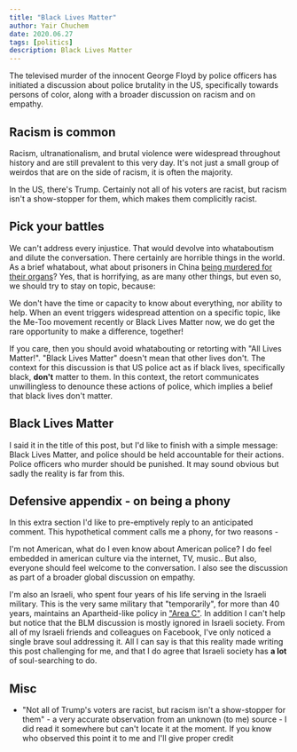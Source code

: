 ```yaml
---
title: "Black Lives Matter"
author: Yair Chuchem
date: 2020.06.27
tags: [politics]
description: Black Lives Matter
---
```


The televised murder of the innocent George Floyd by police officers has initiated a discussion about police brutality in the US, specifically towards persons of color, along with a broader discussion on racism and on empathy.

## Racism is common

Racism, ultranationalism, and brutal violence were widespread throughout history and are still prevalent to this very day. It's not just a small group of weirdos that are on the side of racism, it is often the majority.

In the US, there's Trump. Certainly not all of his voters are racist, but racism isn't a show-stopper for them, which makes them complicitly racist.

## Pick your battles

We can't address every injustice. That would devolve into whataboutism and dilute the conversation. There certainly are horrible things in the world. As a brief whatabout, what about prisoners in China [being murdered for their organs](https://www.nbcnews.com/news/world/china-forcefully-harvests-organs-detainees-tribunal-concludes-n1018646)? Yes, that is horrifying, as are many other things, but even so, we should try to stay on topic, because:

We don't have the time or capacity to know about everything, nor ability to help. When an event triggers widespread attention on a specific topic, like the Me-Too movement recently or Black Lives Matter now, we do get the rare opportunity to make a difference, together!

If you care, then you should avoid whatabouting or retorting with "All Lives Matter!". "Black Lives Matter" doesn't mean that other lives don't. The context for this discussion is that US police act as if black lives, specifically black, **don't** matter to them. In this context, the retort communicates unwillingless to denounce these actions of police, which implies a belief that black lives don't matter.

## Black Lives Matter

I said it in the title of this post, but I'd like to finish with a simple message: Black Lives Matter, and police should be held accountable for their actions. Police officers who murder should be punished. It may sound obvious but sadly the reality is far from this.

## Defensive appendix - on being a phony

In this extra section I'd like to pre-emptively reply to an anticipated comment. This hypothetical comment calls me a phony, for two reasons -

I'm not American, what do I even know about American police? I do feel embedded in american culture via the internet, TV, music.. But also, everyone should feel welcome to the conversation. I also see the discussion as part of a broader global discussion on empathy.

I'm also an Israeli, who spent four years of his life serving in the Israeli military. This is the very same military that "temporarily", for more than 40 years, maintains an Apartheid-like policy in ["Area C"](https://en.wikipedia.org/wiki/Area_C_(West_Bank)). In addition I can't help but notice that the BLM discussion is mostly ignored in Israeli society. From all of my Israeli friends and colleagues on Facebook, I've only noticed a single brave soul addressing it. All I can say is that this reality made writing this post challenging for me, and that I do agree that Israeli society has **a lot** of soul-searching to do.

## Misc

* "Not all of Trump's voters are racist, but racism isn't a show-stopper for them" - a very accurate observation from an unknown (to me) source - I did read it somewhere but can't locate it at the moment. If you know who observed this point it to me and I'll give proper credit
